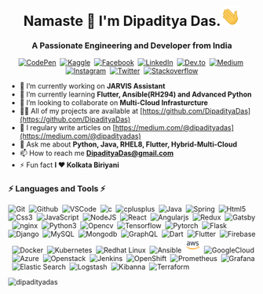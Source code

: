 <h1 align="center">Namaste 🙏 I'm Dipaditya Das.<img  src="https://github.com/DipadityaDas/DipadityaDas/raw/master/wave.gif" width="40"></h1>
<h3 align="center">A Passionate Engineering and Developer from India</h3>
<p align="center">
<a href="https://codepen.io/dipadityadas" target="blank"><img src="https://cdn.jsdelivr.net/npm/simple-icons@3.0.1/icons/codepen.svg" alt="CodePen" height="25"/></a>&nbsp;
<a href="https://kaggle.com/dipadityadas" target="blank"><img src="https://cdn.jsdelivr.net/npm/simple-icons@3.0.1/icons/kaggle.svg" alt="Kaggle" height="25"/></a>&nbsp;
<a href="https://fb.com/dipaditya.das" target="blank"><img src="https://cdn.jsdelivr.net/npm/simple-icons@3.0.1/icons/facebook.svg" alt="Facebook" height="25"/></a>&nbsp;
<a href="https://linkedin.com/in/DipadityaDas" target="blank"><img src="https://cdn.jsdelivr.net/npm/simple-icons@3.0.1/icons/linkedin.svg" alt="LinkedIn" height="25"/></a>&nbsp;
<a href="https://dev.to/dipadityadas" target="blank"><img src="https://cdn.jsdelivr.net/npm/simple-icons@3.0.1/icons/dev-dot-to.svg" alt="Dev.to" height="30"/></a>&nbsp;
<a href="https://medium.com/@dipadityadas" target="blank"><img src="https://cdn.jsdelivr.net/npm/simple-icons@3.0.1/icons/medium.svg" alt="Medium" height="25"/></a>&nbsp;
<a href="https://instagram.com/dipaditya_das" target="blank"><img src="https://cdn.jsdelivr.net/npm/simple-icons@3.0.1/icons/instagram.svg" alt="Instagram" height="25"/></a>&nbsp;
<a href="https://twitter.com/@dipadityadas" target="blank"><img src="https://cdn.jsdelivr.net/npm/simple-icons@3.0.1/icons/twitter.svg" alt="Twitter" height="25"/></a>&nbsp;
<a href="https://stackoverflow.com/users/14142490/dipaditya-das" target="blank"><img src="https://cdn.jsdelivr.net/npm/simple-icons@3.0.1/icons/stackoverflow.svg" alt="Stackoverflow" height="25"/></a>
</p>

- 🔭 I’m currently working on **JARVIS Assistant**
- 🌱 I’m currently learning **Flutter, Ansible(RH294) and Advanced Python**
- 👯 I’m looking to collaborate on **Multi-Cloud Infrasturcture**
- 👨‍💻 All of my projects are available at [https://github.com/DipadityaDas](https://github.com/DipadityaDas)
- 📝 I regulary write articles on [https://medium.com/@dipadityadas](https://medium.com/@dipadityadas)
- 💬 Ask me about **Python, Java, RHEL8, Flutter, Hybrid-Multi-Cloud**
- 📫 How to reach me **DipadityaDas@gmail.com**
- ⚡ Fun fact **I ❤ Kolkata Biriyani**

<!-- ### Blogs posts -->
<!-- BLOG-POST-LIST:START -->
<!-- BLOG-POST-LIST:END -->

### ⚡ Languages and Tools ⚡

<p align="left">
<img src="https://www.vectorlogo.zone/logos/git-scm/git-scm-icon.svg"  alt="Git"  height="30"/>&nbsp;
<img src="https://www.vectorlogo.zone/logos/github/github-icon.svg"  alt="Github"  height="30"/>&nbsp;
<img src="https://cdn.base64decode.net/images/decode/92b360777c1b57eac279611dd700cb11.png"  alt="VSCode" height="30"/>&nbsp;
<img src="https://devicons.github.io/devicon/devicon.git/icons/c/c-original.svg" alt="c" height="30"/>&nbsp;
<img src="https://devicons.github.io/devicon/devicon.git/icons/cplusplus/cplusplus-original.svg" alt="cplusplus" height="30"/>&nbsp;
<img src="https://www.vectorlogo.zone/logos/java/java-icon.svg" alt="Java" height="30"/>&nbsp;
<img src="https://www.vectorlogo.zone/logos/springio/springio-icon.svg" alt="Spring" height="30"/>&nbsp;
<img src="https://www.vectorlogo.zone/logos/w3_html5/w3_html5-icon.svg" alt="Html5" height="30"/>&nbsp;
<img src="https://devicons.github.io/devicon/devicon.git/icons/css3/css3-original.svg" alt="Css3" height="30"/>&nbsp;
<img src="https://devicons.github.io/devicon/devicon.git/icons/javascript/javascript-original.svg" alt="JavaScript" height="30"/>&nbsp;
<img src="https://www.vectorlogo.zone/logos/nodejs/nodejs-icon.svg" alt="NodeJS" height="30"/>&nbsp;
<img src="https://www.vectorlogo.zone/logos/reactjs/reactjs-icon.svg" alt="React" height="30"/>&nbsp;
<img src="https://www.vectorlogo.zone/logos/angular/angular-icon.svg" alt="Angularjs" height="30"/>&nbsp;
<img src="https://devicons.github.io/devicon/devicon.git/icons/redux/redux-original.svg" alt="Redux" height="30"/>&nbsp;
<img src="https://www.vectorlogo.zone/logos/gatsbyjs/gatsbyjs-icon.svg" alt="Gatsby" height="30"/>&nbsp;
<img src="https://www.vectorlogo.zone/logos/nginx/nginx-icon.svg" alt="nginx" height="30"/>&nbsp;
<img src="https://www.vectorlogo.zone/logos/python/python-icon.svg"  alt="Python3"  height="30"/>&nbsp;
<img src="https://www.vectorlogo.zone/logos/opencv/opencv-icon.svg"  alt="Opencv"  height="30"/>&nbsp;
<img src="https://www.vectorlogo.zone/logos/tensorflow/tensorflow-icon.svg"  alt="Tensorflow" height="30"/>&nbsp;
<img src="https://www.vectorlogo.zone/logos/pytorch/pytorch-icon.svg"  alt="Pytorch"  height="30"/>&nbsp;
<img src="https://www.vectorlogo.zone/logos/pocoo_flask/pocoo_flask-icon.svg"  alt="Flask" height="30"/>&nbsp;
<img src="https://www.vectorlogo.zone/logos/djangoproject/djangoproject-icon.svg"  alt="Django" height="30"/>&nbsp;
<img src="https://www.vectorlogo.zone/logos/mysql/mysql-icon.svg" alt="MySQL" height="30"/>&nbsp;
<img src="https://www.vectorlogo.zone/logos/mongodb/mongodb-icon.svg" alt="Mongodb" height="30"/>&nbsp;
<img src="https://www.vectorlogo.zone/logos/graphql/graphql-icon.svg" alt="GraphQL" height="30"/>&nbsp;
<img src="https://www.vectorlogo.zone/logos/dartlang/dartlang-icon.svg" alt="Dart" height="30"/>&nbsp;
<img src="https://www.vectorlogo.zone/logos/flutterio/flutterio-icon.svg" alt="Flutter" height="30"/>&nbsp;
<img src="https://www.vectorlogo.zone/logos/firebase/firebase-icon.svg" alt="Firebase" height="30"/>&nbsp;
<img src="https://www.vectorlogo.zone/logos/docker/docker-icon.svg"  alt="Docker"  height="30">&nbsp;
<img src="https://www.vectorlogo.zone/logos/kubernetes/kubernetes-icon.svg"  alt="Kubernetes" height="30"/>&nbsp;
<img src="https://www.vectorlogo.zone/logos/redhat/redhat-icon.svg"  alt="Redhat Linux" height="30"/>&nbsp;
<img src="https://www.vectorlogo.zone/logos/ansible/ansible-icon.svg"  alt="Ansible"  height="30"/>&nbsp;
<img src="https://raw.githubusercontent.com/github/explore/fbceb94436312b6dacde68d122a5b9c7d11f9524/topics/aws/aws.png" alt="AWS" height="30"/>&nbsp;
<img src="https://www.vectorlogo.zone/logos/google_cloud/google_cloud-icon.svg"  alt="GoogleCloud"  height="30"/>&nbsp;
<img src="https://www.vectorlogo.zone/logos/microsoft_azure/microsoft_azure-icon.svg"  alt="Azure" height="30"/>&nbsp;
<img src="https://www.vectorlogo.zone/logos/openstack/openstack-icon.svg"  alt="Openstack" height="30"/>&nbsp;
<img src="https://www.vectorlogo.zone/logos/jenkins/jenkins-icon.svg"  alt="Jenkins"  height="30"/>&nbsp;
<img src="https://www.vectorlogo.zone/logos/openshift/openshift-icon.svg"  alt="OpenShift" height="30"/>&nbsp;
<img src="https://www.vectorlogo.zone/logos/prometheusio/prometheusio-icon.svg"  alt="Prometheus"  height="30"/>&nbsp;
<img src="https://www.vectorlogo.zone/logos/grafana/grafana-icon.svg"  alt="Grafana"  height="30"/>&nbsp;
<img src="https://www.vectorlogo.zone/logos/elastic/elastic-icon.svg"  alt="Elastic Search"  height="30"/>&nbsp;
<img src="https://www.vectorlogo.zone/logos/elasticco_logstash/elasticco_logstash-icon.svg"  alt="Logstash"  height="30"/>&nbsp;
<img src="https://www.vectorlogo.zone/logos/elasticco_kibana/elasticco_kibana-icon.svg"  alt="Kibanna"  height="30"/>&nbsp;
<img src="https://www.vectorlogo.zone/logos/terraformio/terraformio-icon.svg"  alt="Terraform"  height="30"/>&nbsp;
</p>

<!-- <p align="center">
<img src="https://github-readme-stats.vercel.app/api/top-langs/?username=dipadityadas&hide=html,css&card_width=275&title_color=ffffff&text_color=ffffff&bg_color=45,B721FF,21D4FD"  alt="dipadityadas"/>&nbsp; -->
<img src="https://github-readme-stats.vercel.app/api?username=dipadityadas&show_icons=true&theme=radical&title_color=ffffff&text_color=ffffff&bg_color=45,21D4FD,B721FF"  alt="dipadityadas"/>
<!-- </p> -->
